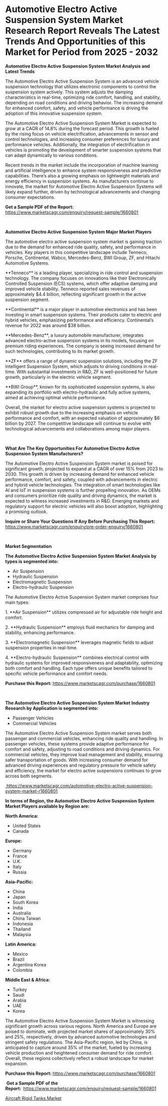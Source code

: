 <p><h1>Automotive Electro Active Suspension System Market Research Report Reveals The Latest Trends And Opportunities of this Market for Period from 2025 - 2032</h1></p><p><strong>Automotive Electro Active Suspension System Market Analysis and Latest Trends</strong></p>
<p><p>The Automotive Electro Active Suspension System is an advanced vehicle suspension technology that utilizes electronic components to control the suspension system actively. This system adjusts the damping characteristics in real-time, optimizing ride comfort, handling, and stability, depending on road conditions and driving behavior. The increasing demand for enhanced comfort, safety, and vehicle performance is driving the adoption of this innovative suspension system.</p><p>The Automotive Electro Active Suspension System Market is expected to grow at a CAGR of 14.8% during the forecast period. This growth is fueled by the rising focus on vehicle electrification, advancements in sensor and control technologies, and increasing consumer preferences for luxury and performance vehicles. Additionally, the integration of electrification in vehicles is promoting the development of smarter suspension systems that can adapt dynamically to various conditions.</p><p>Recent trends in the market include the incorporation of machine learning and artificial intelligence to enhance system responsiveness and predictive capabilities. There’s also a growing emphasis on lightweight materials and energy efficiency in suspension systems. As manufacturers continue to innovate, the market for Automotive Electro Active Suspension Systems will likely expand further, driven by technological advancements and changing consumer expectations.</p></p>
<p><strong>Get a Sample PDF of the Report:&nbsp;</strong> <a href="https://www.marketscagr.com/enquiry/request-sample/1660801?utm_campaign=2769&utm_medium=2&utm_source=Github&utm_content=ia&utm_term=29032025&utm_id=automotive-electro-active-suspension-system">https://www.marketscagr.com/enquiry/request-sample/1660801</a></p>
<p>&nbsp;</p>
<p><strong>Automotive Electro Active Suspension System Major Market Players</strong></p>
<p><p>The automotive electro active suspension system market is gaining traction due to the demand for enhanced ride quality, safety, and performance in vehicles. Key players in this competitive landscape include Tenneco, Porsche, Continental, Wabco, Mercedes-Benz, BWI Group, ZF, and Hitachi Automotive Systems.</p><p>**Tenneco** is a leading player, specializing in ride control and suspension technology. The company focuses on innovations like their Electronically Controlled Suspension (ECS) systems, which offer adaptive damping and improved vehicle stability. Tenneco reported sales revenues of approximately $4.4 billion, reflecting significant growth in the active suspension segment.</p><p>**Continental** is a major player in automotive electronics and has been investing in smart suspension systems. Their products cater to electric and hybrid vehicles, emphasizing performance and efficiency. Continental’s revenue for 2022 was around $38 billion.</p><p>**Mercedes-Benz**, a luxury automobile manufacturer, integrates advanced electro-active suspension systems in its models, focusing on premium riding experiences. The company is seeing increased demand for such technologies, contributing to its market growth.</p><p>**ZF** offers a range of dynamic suspension solutions, including the ZF Intelligent Suspension System, which adjusts to driving conditions in real-time. With substantial investments in R&D, ZF is well-positioned for future growth, particularly in the electric vehicle segment.</p><p>**BWI Group**, known for its sophisticated suspension systems, is also expanding its portfolio with electro-hydraulic and fully active systems, aimed at achieving optimal vehicle performance.</p><p>Overall, the market for electro active suspension systems is projected to exhibit robust growth due to the increasing emphasis on vehicle performance and comfort, with an expected valuation of approximately $6 billion by 2027. The competitive landscape will continue to evolve with technological advancements and collaborations among major players.</p></p>
<p>&nbsp;</p>
<p><strong>What Are The Key Opportunities For Automotive Electro Active Suspension System Manufacturers?</strong></p>
<p><p>The Automotive Electro Active Suspension System market is poised for significant growth, projected to expand at a CAGR of over 15% from 2023 to 2030. This growth is driven by increasing demand for enhanced vehicle performance, comfort, and safety, coupled with advancements in electric and hybrid vehicle technologies. The integration of smart technologies like AI and IoT in suspension systems is further propelling innovation. As OEMs and consumers prioritize ride quality and driving dynamics, the market is expected to witness increased investments in R&D. Emerging markets and regulatory support for electric vehicles will also boost adoption, highlighting a promising outlook.</p></p>
<p><strong>Inquire or Share Your Questions If Any Before Purchasing This Report:</strong> <a href="https://www.marketscagr.com/enquiry/pre-order-enquiry/1660801?utm_campaign=2769&utm_medium=2&utm_source=Github&utm_content=ia&utm_term=29032025&utm_id=automotive-electro-active-suspension-system">https://www.marketscagr.com/enquiry/pre-order-enquiry/1660801</a></p>
<p>&nbsp;</p>
<p><strong>Market Segmentation</strong></p>
<p><strong>The Automotive Electro Active Suspension System Market Analysis by types is segmented into:</strong></p>
<p><ul><li>Air Suspension</li><li>Hydraulic Suspension</li><li>Electromagnetic Suspension</li><li>Electro-hydraulic Suspension</li></ul></p>
<p><p>The Automotive Electro Active Suspension System market comprises four main types: </p><p>1. **Air Suspension** utilizes compressed air for adjustable ride height and comfort.</p><p>2. **Hydraulic Suspension** employs fluid mechanics for damping and stability, enhancing performance. </p><p>3. **Electromagnetic Suspension** leverages magnetic fields to adjust suspension properties in real-time. </p><p>4. **Electro-hydraulic Suspension** combines electrical control with hydraulic systems for improved responsiveness and adaptability, optimizing both comfort and handling. Each type offers unique benefits tailored to specific vehicle performance and comfort needs.</p></p>
<p><strong>Purchase this Report:&nbsp;</strong><a href="https://www.marketscagr.com/purchase/1660801?utm_campaign=2769&utm_medium=2&utm_source=Github&utm_content=ia&utm_term=29032025&utm_id=automotive-electro-active-suspension-system">https://www.marketscagr.com/purchase/1660801</a></p>
<p>&nbsp;</p>
<p><strong>The Automotive Electro Active Suspension System Market Industry Research by Application is segmented into:</strong></p>
<p><ul><li>Passenger Vehicles</li><li>Commercial Vehicles</li></ul></p>
<p><p>The Automotive Electro Active Suspension System market serves both passenger and commercial vehicles, enhancing ride quality and handling. In passenger vehicles, these systems provide adaptive performance for comfort and safety, adjusting to road conditions and driving dynamics. For commercial vehicles, they improve load management and stability, ensuring safer transportation of goods. With increasing consumer demand for advanced driving experiences and regulatory pressure for vehicle safety and efficiency, the market for electro active suspensions continues to grow across both segments.</p></p>
<p><a href="https://www.marketscagr.com/automotive-electro-active-suspension-system-market-r1660801?utm_campaign=2769&utm_medium=2&utm_source=Github&utm_content=ia&utm_term=29032025&utm_id=automotive-electro-active-suspension-system">&nbsp;https://www.marketscagr.com/automotive-electro-active-suspension-system-market-r1660801</a></p>
<p><strong>In terms of Region, the Automotive Electro Active Suspension System Market Players available by Region are:</strong></p>
<p>
    <p> <strong> North America: </strong>
        <ul>
            <li>United States</li>
            <li>Canada</li>
        </ul>
        </p> 
    <p> <strong> Europe: </strong>
        <ul>
            <li>Germany</li>
            <li>France</li>
            <li>U.K.</li>
            <li>Italy</li>
            <li>Russia</li>
        </ul>
        </p> 
    <p> <strong> Asia-Pacific: </strong>
        <ul>
            <li>China</li>
            <li>Japan</li>
            <li>South Korea</li>
            <li>India</li>
            <li>Australia</li>
            <li>China Taiwan</li>
            <li>Indonesia</li>
            <li>Thailand</li>
            <li>Malaysia</li>
        </ul>
        </p> 
    <p> <strong> Latin America: </strong>
        <ul>
            <li>Mexico</li>
            <li>Brazil</li>
            <li>Argentina Korea</li>
            <li>Colombia</li>
        </ul>
        </p> 
    <p> <strong> Middle East & Africa: </strong>
        <ul>
            <li>Turkey</li>
            <li>Saudi</li>
            <li>Arabia</li>
            <li>UAE</li>
            <li>Korea</li>
        </ul>
    </p>
    </p>
<p><p>The Automotive Electro Active Suspension System Market is witnessing significant growth across various regions. North America and Europe are poised to dominate, with projected market shares of approximately 30% and 25%, respectively, driven by advanced automotive technologies and stringent safety regulations. The Asia-Pacific region, led by China, is anticipated to capture around 35% of the market, fueled by increasing vehicle production and heightened consumer demand for ride comfort. Overall, these regions collectively reflect a robust landscape for market expansion.</p></p>
<p><strong>Purchase this Report: </strong><a href="https://www.marketscagr.com/purchase/1660801?utm_campaign=2769&utm_medium=2&utm_source=Github&utm_content=ia&utm_term=29032025&utm_id=automotive-electro-active-suspension-system">https://www.marketscagr.com/purchase/1660801</a></p>
<p>&nbsp;<strong>Get a Sample PDF of the Report:&nbsp;&nbsp;</strong><a href="https://www.marketscagr.com/enquiry/request-sample/1660801?utm_campaign=2769&utm_medium=2&utm_source=Github&utm_content=ia&utm_term=29032025&utm_id=automotive-electro-active-suspension-system">https://www.marketscagr.com/enquiry/request-sample/1660801</a></p>
<p><strong></strong></p>
<p><p><a href="https://github.com/paljuhubeyde/Market-Research-Report-List-1/blob/main/aircraft-rigid-tanks-market.md?utm_campaign=2769&utm_medium=2&utm_source=Github&utm_content=ia&utm_term=29032025&utm_id=automotive-electro-active-suspension-system">Aircraft Rigid Tanks Market</a></p></p>